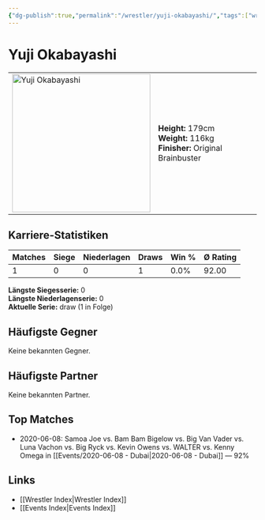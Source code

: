 ```yaml
---
{"dg-publish":true,"permalink":"/wrestler/yuji-okabayashi/","tags":["wrestler"],"noteIcon":"","created":"2025-08-11T09:33:21.876+02:00"}
---
```



# Yuji Okabayashi

<table>
<tr>
<td><img src="Yuji Okabayashi.png" width="280" alt="Yuji Okabayashi"></td>
<td>
<b>Height:</b> 179cm<br>
<b>Weight:</b> 116kg<br>
<b>Finisher:</b> Original Brainbuster<br>
</td>
</tr>
</table>

## Karriere-Statistiken

| Matches | Siege | Niederlagen | Draws | Win % | Ø Rating |
|---------|-------|-------------|-------|-------|-----------|
| 1 | 0 | 0 | 1 | 0.0% | 92.00 |

**Längste Siegesserie:** 0<br>**Längste Niederlagenserie:** 0<br>**Aktuelle Serie:** draw (1 in Folge)


## Häufigste Gegner
Keine bekannten Gegner.

## Häufigste Partner
Keine bekannten Partner.

## Top Matches
- 2020-06-08: Samoa Joe vs. Bam Bam Bigelow vs. Big Van Vader vs. Luna Vachon vs. Big Ryck vs. Kevin Owens vs. WALTER vs. Kenny Omega in [[Events/2020-06-08 - Dubai\|2020-06-08 - Dubai]] — 92%

## Links
- [[Wrestler Index\|Wrestler Index]]
- [[Events Index\|Events Index]]
